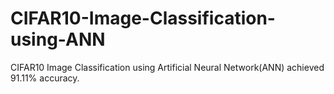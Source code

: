 # CIFAR10-Image-Classification-using-ANN
CIFAR10 Image Classification using Artificial Neural Network(ANN) achieved 91.11% accuracy.
